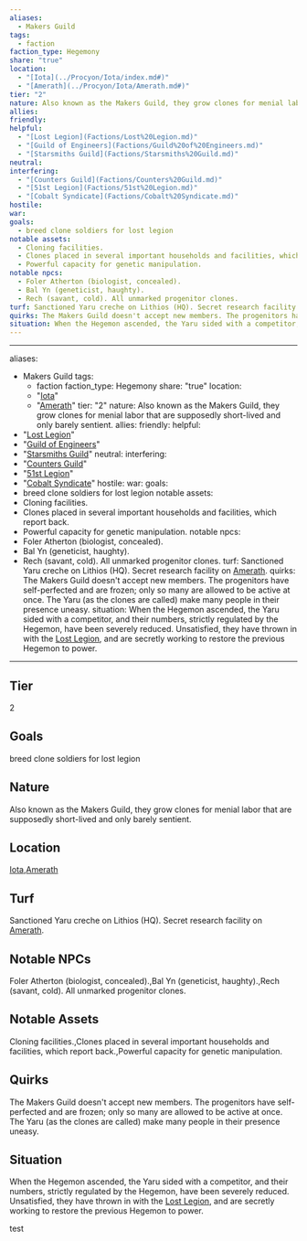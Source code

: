 ```yaml
---
aliases:
  - Makers Guild
tags:
  - faction
faction_type: Hegemony
share: "true"
location:
  - "[Iota](../Procyon/Iota/index.md#)"
  - "[Amerath](../Procyon/Iota/Amerath.md#)"
tier: "2"
nature: Also known as the Makers Guild, they grow clones for menial labor that are supposedly short-lived and only barely sentient.
allies: 
friendly: 
helpful:
  - "[Lost Legion](Factions/Lost%20Legion.md)"
  - "[Guild of Engineers](Factions/Guild%20of%20Engineers.md)"
  - "[Starsmiths Guild](Factions/Starsmiths%20Guild.md)"
neutral: 
interfering:
  - "[Counters Guild](Factions/Counters%20Guild.md)"
  - "[51st Legion](Factions/51st%20Legion.md)"
  - "[Cobalt Syndicate](Factions/Cobalt%20Syndicate.md)"
hostile: 
war: 
goals:
  - breed clone soldiers for lost legion
notable assets:
  - Cloning facilities.
  - Clones placed in several important households and facilities, which report back.
  - Powerful capacity for genetic manipulation.
notable npcs:
  - Foler Atherton (biologist, concealed).
  - Bal Yn (geneticist, haughty).
  - Rech (savant, cold). All unmarked progenitor clones.
turf: Sanctioned Yaru creche on Lithios (HQ). Secret research facility on [Amerath](../Procyon/Iota/Amerath.md#).
quirks: The Makers Guild doesn't accept new members. The progenitors have self-perfected and are frozen; only so many are allowed to be active at once. The Yaru (as the clones are called) make many people in their presence uneasy.
situation: When the Hegemon ascended, the Yaru sided with a competitor, and their numbers, strictly regulated by the Hegemon, have been severely reduced. Unsatisfied, they have thrown in with the [Lost Legion](Factions/Lost%20Legion.md), and are secretly working to restore the previous Hegemon to power.
---
```

---
aliases: 
- Makers Guild
tags:
  - faction
faction_type: Hegemony
share: "true"
location:
  - "[Iota](../Procyon/Iota/index.md#)"
  - "[Amerath](../Procyon/Iota/Amerath.md#)"
tier: "2"
nature: Also known as the Makers Guild, they grow clones for menial labor that are supposedly short-lived and only barely sentient.
allies:
friendly:
helpful:
- "[Lost Legion](Factions/Lost%20Legion.md)"
- "[Guild of Engineers](Factions/Guild%20of%20Engineers.md)"
- "[Starsmiths Guild](Factions/Starsmiths%20Guild.md)"
neutral:
interfering:
- "[Counters Guild](Factions/Counters%20Guild.md)"
- "[51st Legion](Factions/51st%20Legion.md)"
- "[Cobalt Syndicate](Factions/Cobalt%20Syndicate.md)"
hostile:
war:
goals: 
- breed clone soldiers for lost legion 
notable assets: 
- Cloning facilities.
- Clones placed in several important households and facilities, which report back.
- Powerful capacity for genetic manipulation.
notable npcs:
- Foler Atherton (biologist, concealed).
- Bal Yn (geneticist, haughty).
- Rech (savant, cold). All unmarked progenitor clones.
turf: Sanctioned Yaru creche on Lithios (HQ). Secret research facility on [Amerath](../Procyon/Iota/Amerath.md#).
quirks: The Makers Guild doesn't accept new members. The progenitors have self-perfected and are frozen; only so many are allowed to be active at once. The Yaru (as the clones are called) make many people in their presence uneasy.
situation: When the Hegemon ascended, the Yaru sided with a competitor, and their numbers, strictly regulated by the Hegemon, have been severely reduced. Unsatisfied, they have thrown in with the [Lost Legion](Factions/Lost%20Legion.md), and are secretly working to restore the previous Hegemon to power.
---


## Tier

2

## Goals

breed clone soldiers for lost legion

## Nature

Also known as the Makers Guild, they grow clones for menial labor that are supposedly short-lived and only barely sentient.

## Location

[Iota](../Procyon/Iota/index.md.md#.md#),[Amerath](../Procyon/Iota/Amerath.md.md#.md#.md#.md#)

## Turf

Sanctioned Yaru creche on Lithios (HQ). Secret research facility on [Amerath](Procyon/Iota/Amerath.md).

## Notable NPCs

Foler Atherton (biologist, concealed).,Bal Yn (geneticist, haughty).,Rech (savant, cold). All unmarked progenitor clones.

## Notable Assets

Cloning facilities.,Clones placed in several important households and facilities, which report back.,Powerful capacity for genetic manipulation.

## Quirks

The Makers Guild doesn't accept new members. The progenitors have self-perfected and are frozen; only so many are allowed to be active at once. The Yaru (as the clones are called) make many people in their presence uneasy.

## Situation

When the Hegemon ascended, the Yaru sided with a competitor, and their numbers, strictly regulated by the Hegemon, have been severely reduced. Unsatisfied, they have thrown in with the [Lost Legion](Factions/Lost%20Legion.md), and are secretly working to restore the previous Hegemon to power.



test 